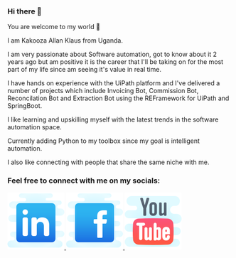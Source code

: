 ### Hi there 👋


You are welcome to my world 👋

I am Kakooza Allan Klaus from Uganda.

I am very passionate about Software automation, got to know about it 2 years ago but am positive it is the career that I'll be taking on for the most part of my life since am seeing it's value in real time.

I have hands on experience with the UiPath platform and I've delivered a number of projects which include Invoicing Bot, Commission Bot, Reconcilation Bot and Extraction Bot using the REFramework for UiPath and SpringBoot.

I like learning and upskilling myself with the latest trends in the software automation space.

Currently adding Python to my toolbox since my goal is intelligent automation.

I also like connecting with people that share the same niche with me.

### Feel free to connect with me on my socials:

<a href="https://www.linkedin.com/in/kakooza-allan-klaus-56b7bb152/" target="_blank">
  <img src="https://github.com/DwinaTech/public-images/blob/main/linkedin-icon.png" alt="LinkedIn-logo">
</a>

<a href="https://www.facebook.com/haula.zawedde?mibextid=ZbWKwL" target="_blank">
  <img src="https://github.com/DwinaTech/public-images/blob/main/facebook-con.png" alt="Facebook-logo">
</a>

<a href="https://www.youtube.com/@klausteachestech" target="_blank">
  <img src="https://github.com/DwinaTech/public-images/blob/main/youtube-icon.png" alt="YouTube-logo">
</a>
